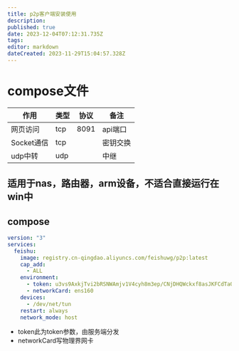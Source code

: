 ```yaml
---
title: p2p客户端安装使用
description: 
published: true
date: 2023-12-04T07:12:31.735Z
tags: 
editor: markdown
dateCreated: 2023-11-29T15:04:57.328Z
---
```




# compose文件

| 作用       | 类型 | 协议        | 备注                               |
| ---------- | ---- | ----------- | ---------------------------------- |
| 网页访问    | tcp  | 8091  | api端口                         |
| Socket通信 | tcp  |      | 密钥交换                       |
| udp中转   | udp  |        | 中继 |

## 适用于nas，路由器，arm设备，不适合直接运行在win中
## compose
```yaml
version: "3"
services:
  feishu:
    image: registry.cn-qingdao.aliyuncs.com/feishuwg/p2p:latest
    cap_add:
      - ALL
    environment:
      - token: u3vs9AxkjTvi2bRSNWAmjv1V4cyh8m3ep/CNjDHQWckxf8asJKFCdTaOhcf/DVH2pMfeb+R0wIbQ4HgeHg8v+BBY620AQssIKnpZQX4BTXft6Is3c+Fc3uYUvN5ipSv1LIv8OVLOmaf1vuR+/sKKOQ==  # 此token为客户端配置根据情况修改
      - networkCard: ens160
    devices:
      - /dev/net/tun
    restart: always
    network_mode: host
```
* token此为token参数，由服务端分发
* networkCard写物理界网卡